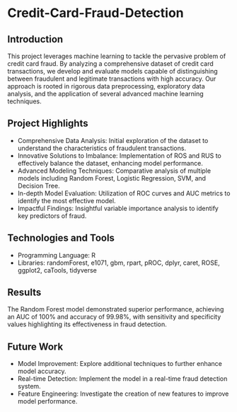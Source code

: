 # Credit-Card-Fraud-Detection

##	Introduction
This project leverages machine learning to tackle the pervasive problem of credit card fraud. By analyzing a comprehensive dataset of credit card transactions, we develop and evaluate models capable of distinguishing between fraudulent and legitimate transactions with high accuracy. Our approach is rooted in rigorous data preprocessing, exploratory data analysis, and the application of several advanced machine learning techniques.

## 	Project Highlights
*	Comprehensive Data Analysis: Initial exploration of the dataset to understand the characteristics of fraudulent transactions.
*	Innovative Solutions to Imbalance: Implementation of ROS and RUS to effectively balance the dataset, enhancing model performance.
*	Advanced Modeling Techniques: Comparative analysis of multiple models including Random Forest, Logistic Regression, SVM, and Decision Tree.
*	In-depth Model Evaluation: Utilization of ROC curves and AUC metrics to identify the most effective model.
*	Impactful Findings: Insightful variable importance analysis to identify key predictors of fraud.

##	Technologies and Tools
*	Programming Language: R
*	Libraries: randomForest, e1071, gbm, rpart, pROC, dplyr, caret, ROSE, ggplot2, caTools, tidyverse

##	Results

The Random Forest model demonstrated superior performance, achieving an AUC of 100\% and accuracy of 99.98\%, with sensitivity and specificity values highlighting its effectiveness in fraud detection.

##	Future Work
*	Model Improvement: Explore additional techniques to further enhance model accuracy.
*	Real-time Detection: Implement the model in a real-time fraud detection system.
*	Feature Engineering: Investigate the creation of new features to improve model performance.
